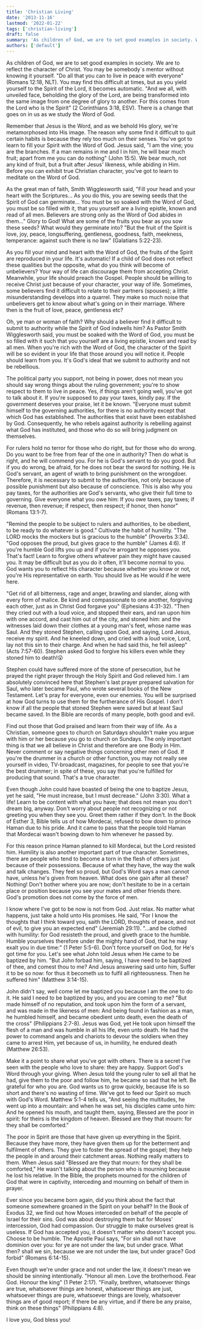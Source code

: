 ```yaml
---
title: 'Christian Living'
date: '2013-11-16'
lastmod: '2022-01-22'
tags: ['christian-living']
draft: false
summary: 'As children of God, we are to set good examples in society. We are to reflect the character of Christ. You may be somebody`s mentor without knowing it. "Do all that you can to live in peace with everyone" (Romans 12:18, NLT).'
authors: ['default']
---
```


As children of God, we are to set good examples in society. We are to reflect the character of Christ. You may be somebody`s mentor without knowing it yourself. "Do all that you can to live in peace with everyone" (Romans 12:18, NLT). You may find this difficult at times, but as you yield yourself to the Spirit of the Lord, it becomes automatic. "And we all, with unveiled face, beholding the glory of the Lord, are being transformed into the same image from one degree of glory to another. For this comes from the Lord who is the Spirit" (2 Corinthians 3:18, ESV). There is a change that goes on in us as we study the Word of God.

Remember that Jesus is the Word, and as we behold His glory, we're metamorphosed into His image. The reason why some find it difficult to quit certain habits is because they rely too much on their senses. You've got to learn to fill your Spirit with the Word of God. Jesus said, "I am the vine; you are the branches. If a man remains in me and I in him, he will bear much fruit; apart from me you can do nothing" (John 15:5). We bear much, not any kind of fruit, but a fruit after Jesus' likeness, while abiding in Him. Before you can exhibit true Christian character, you've got to learn to meditate on the Word of God.

As the great man of faith, Smith Wigglesworth said, "Fill your head and your heart with the Scriptures... As you do this, you are sewing seeds that the Spirit of God can germinate... You must be so soaked with the Word of God, you must be so filled with it, that you yourself are a living epistle, known and read of all men. Believers are strong only as the Word of God abides in them..." Glory to God! What are some of the fruits you bear as you sow these seeds? What would they germinate into? "But the fruit of the Spirit is love, joy, peace, longsuffering, gentleness, goodness, faith, meekness, temperance: against such there is no law" (Galatians 5:22-23).

As you fill your mind and heart with the Word of God, the fruits of the Spirit are reproduced in your life. It's automatic! If a child of God does not reflect these qualities but the opposite, what do you think will become of unbelievers? Your way of life can discourage them from accepting Christ. Meanwhile, your life should preach the Gospel. People should be willing to receive Christ just because of your character, your way of life. Sometimes, some believers find it difficult to relate to their partners (spouses); a little misunderstanding develops into a quarrel. They make so much noise that unbelievers get to know about what's going on in their marriage. Where then is the fruit of love, peace, gentleness etc?

Oh, ye man or woman of faith? Why should a believer find it difficult to submit to authority while the Spirit of God indwells him? As Pastor Smith Wigglesworth said, you must be soaked with the Word of God, you must be so filled with it such that you yourself are a living epistle, known and read by all men. When you're rich with the Word of God, the character of the Spirit will be so evident in your life that those around you will notice it. People should learn from you. It's God's ideal that we submit to authority and not be rebellious.

The political party you support, not being in power, does not mean you should say wrong things about the ruling government; you're to show respect to them to live in peace. Yes, if things aren't going well, you've got to talk about it. If you're supposed to pay your taxes, kindly pay. If the government deserves your praise, let it be known. "Everyone must submit himself to the governing authorities, for there is no authority except that which God has established. The authorities that exist have been established by God. Consequently, he who rebels against authority is rebelling against what God has instituted, and those who do so will bring judgment on themselves.

For rulers hold no terror for those who do right, but for those who do wrong. Do you want to be free from fear of the one in authority? Then do what is right, and he will commend you. For he is God's servant to do you good. But if you do wrong, be afraid, for he does not bear the sword for nothing. He is God's servant, an agent of wrath to bring punishment on the wrongdoer. Therefore, it is necessary to submit to the authorities, not only because of possible punishment but also because of conscience. This is also why you pay taxes, for the authorities are God's servants, who give their full time to governing. Give everyone what you owe him: If you owe taxes, pay taxes; if revenue, then revenue; if respect, then respect; if honor, then honor" (Romans 13:1-7).

"Remind the people to be subject to rulers and authorities, to be obedient, to be ready to do whatever is good." Cultivate the habit of humility. "The LORD mocks the mockers but is gracious to the humble" (Proverbs 3:34). "God opposes the proud, but gives grace to the humble" (James 4:6). If you're humble God lifts you up and if you're arrogant he opposes you. That's fact! Learn to forgive others whatever pain they might have caused you. It may be difficult but as you do it often, it'll become normal to you. God wants you to reflect His character because whether you know or not, you're His representative on earth. You should live as He would if he were here.

"Get rid of all bitterness, rage and anger, brawling and slander, along with every form of malice. Be kind and compassionate to one another, forgiving each other, just as in Christ God forgave you" (Ephesians 4:31-32). "Then they cried out with a loud voice, and stopped their ears, and ran upon him with one accord, and cast him out of the city, and stoned him: and the witnesses laid down their clothes at a young man's feet, whose name was Saul. And they stoned Stephen, calling upon God, and saying, Lord Jesus, receive my spirit. And he kneeled down, and cried with a loud voice, Lord, lay not this sin to their charge. And when he had said this, he fell asleep" (Acts 7:57-60). Stephen asked God to forgive his killers even while they stoned him to death!😮

Stephen could have suffered more of the stone of persecution, but he prayed the right prayer through the Holy Spirit and God relieved him. I am absolutely convinced here that Stephen's last prayer prepared salvation for Saul, who later became Paul, who wrote several books of the New Testament. Let's pray for everyone, even our enemies. You will be surprised at how God turns to use them for the furtherance of His Gospel. I don't know if all the people that stoned Stephen were saved but at least Saul became saved. In the Bible are records of many people, both good and evil.

Find out those that God praised and learn from their way of life. As a Christian, someone goes to church on Saturdays shouldn't make you argue with him or her because you go to church on Sundays. The only important thing is that we all believe in Christ and therefore are one Body in Him. Never comment or say negative things concerning other men of God. If you're the drummer in a church or other function, you may not really see yourself in video, TV-broadcast, magazines, for people to see that you're the best drummer; in spite of these, you say that you're fulfilled for producing that sound. That's a true character.

Even though John could have boasted of being the one to baptize Jesus, yet he said, "He must increase, but I must decrease." (John 3:30). What a life! Learn to be content with what you have; that does not mean you don't dream big, anyway. Don't worry about people not recognizing or not greeting you when they see you. Greet them rather if they don't. In the Book of Esther 3, Bible tells us of how Mordecai, refused to bow down to prince Haman due to his pride. And it came to pass that the people told Haman that Mordecai wasn't bowing down to him whenever he passed by. 

For this reason prince Haman planned to kill Mordecai, but the Lord resisted him. Humility is also another important part of true character. Sometimes, there are people who tend to become a torn in the flesh of others just because of their possessions. Because of what they have, the way the walk and talk changes. They feel so proud, but God's Word says a man cannot have, unless he's given from heaven. What does one gain after all these? Nothing! Don't bother where you are now; don't hesitate to be in a certain place or position because you see your mates and other friends there. God's promotion does not come by the force of men.

I know where I've got to be now is not from God. Just relax. No matter what happens, just take a hold unto His promises. He said, "For I know the thoughts that I think toward you, saith the LORD, thoughts of peace, and not of evil, to give you an expected end" (Jeremiah 29:11). "...and be clothed with humility: for God resisteth the proud, and giveth grace to the humble. Humble yourselves therefore under the mighty hand of God, that he may exalt you in due time:" (1 Peter 5:5-6). Don't force yourself on God, for He's got time for you. Let's see what John told Jesus when He came to be baptized by him. "But John forbad him, saying, I have need to be baptized of thee, and comest thou to me? And Jesus answering said unto him, Suffer it to be so now: for thus it becometh us to fulfil all righteousness. Then he suffered him" (Matthew 3:14-15).

John didn't say, well come let me baptized you because I am the one to do it. He said I need to be baptized by you, and you are coming to me? "But made himself of no reputation, and took upon him the form of a servant, and was made in the likeness of men: And being found in fashion as a man, he humbled himself, and became obedient unto death, even the death of the cross" (Philippians 2:7-8). Jesus was God, yet He took upon himself the flesh of a man and was humble in all his life, even unto death. He had the power to command angels and chariots to devour the soldiers when they came to arrest Him, yet because of us, in humility, he endured death (Matthew 26:53).

Make it a point to share what you've got with others. There is a secret I've seen with the people who love to share: they are happy. Support God's Word through your giving. When Jesus told the young ruler to sell all that he had, give them to the poor and follow him, he became so sad that he left. Be grateful for who you are. God wants us to grow quickly, because life is so short and there's no wasting of time. We've got to feed our Spirit so much with God's Word. Matthew 5:1-4 tells us, "And seeing the multitudes, he went up into a mountain: and when he was set, his disciples came unto him: And he opened his mouth, and taught them, saying, Blessed are the poor in spirit: for theirs is the kingdom of heaven. Blessed are they that mourn: for they shall be comforted."

The poor in Spirit are those that have given up everything in the Spirit. Because they have more, they have given them up for the betterment and fulfilment of others. They give to foster the spread of the gospel; they help the people in and around their catchment areas. Nothing really matters to them. When Jesus said "Blessed are they that mourn: for they shall be comforted," He wasn't talking about the person who is mourning because he lost his relative. In the Bible, the prophets mourned for the children of God that were in captivity, interceding and mourning on behalf of them in prayer.

Ever since you became born again, did you think about the fact that someone somewhere groaned in the Spirit on your behalf? In the Book of Exodus 32, we find out how Moses interceded on behalf of the people of Israel for their sins. God was about destroying them but for Moses' intercession, God had compassion. Our struggle to make ourselves great is useless. If God has accepted you, it doesn't matter who doesn't accept you. Choose to be humble. The Apostle Paul says, "For sin shall not have dominion over you: for ye are not under the law, but under grace. What then? shall we sin, because we are not under the law, but under grace? God forbid" (Romans 6:14-15).

Even though we're under grace and not under the law, it doesn't mean we should be sinning intentionally. "Honour all men. Love the brotherhood. Fear God. Honour the king" (1 Peter 2:17). "Finally, brethren, whatsoever things are true, whatsoever things are honest, whatsoever things are just, whatsoever things are pure, whatsoever things are lovely, whatsoever things are of good report; if there be any virtue, and if there be any praise, think on these things" (Philippians 4:8).

I love you,
God bless you!

